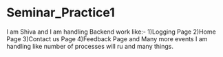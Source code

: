 # Seminar_Practice1

I am Shiva and I am handling Backend work like:-
1)Logging Page
2)Home Page
3)Contact us Page
4)Feedback Page
 and Many more events I am handling like number of processes will ru and many things.

